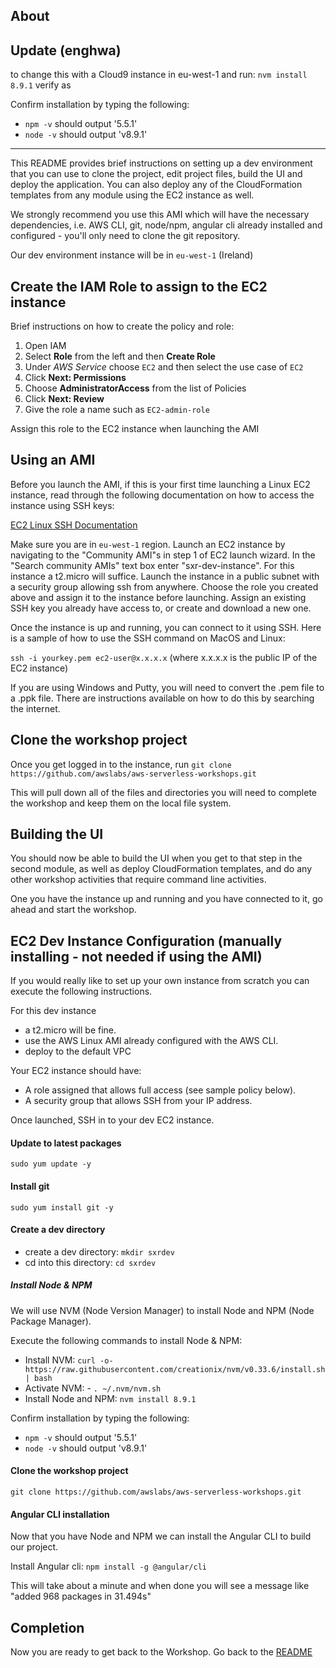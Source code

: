 ## About

## Update (enghwa)
to change this with a Cloud9 instance in eu-west-1
and run:
``
nvm install 8.9.1
``
verify as 


Confirm installation by typing the following:
- `npm -v` should output '5.5.1'
- `node -v` should output 'v8.9.1'



---

This README provides brief instructions on setting up a dev environment
that you can use to clone the project, edit project files, build the UI
and deploy the application.  You can also deploy any of the CloudFormation
templates from any module using the EC2 instance as well.

We strongly recommend you use this AMI which will have the necessary
dependencies, i.e. AWS CLI, git, node/npm, angular cli already installed
and configured - you'll only need to clone the git repository.

Our dev environment instance will be in `eu-west-1` (Ireland)

## Create the IAM Role to assign to the EC2 instance

Brief instructions on how to create the policy and role:

1. Open IAM
2. Select **Role** from the left and then **Create Role**
3. Under *AWS Service* choose `EC2` and then select the use case of `EC2`
4. Click **Next: Permissions**
5. Choose **AdministratorAccess** from the list of Policies
6. Click **Next: Review**
7. Give the role a name such as `EC2-admin-role`

Assign this role to the EC2 instance when launching the AMI

## Using an AMI

Before you launch the AMI, if this is your first time launching a Linux EC2
instance, read through the following documentation on how to access the instance
using SSH keys:

[EC2 Linux SSH Documentation](http://docs.aws.amazon.com/AWSEC2/latest/UserGuide/AccessingInstancesLinux.html)

Make sure you are in `eu-west-1` region. Launch an EC2 instance by navigating
to the "Community AMI"s in step 1 of EC2 launch wizard. In the "Search
community AMIs" text box enter "sxr-dev-instance". For this instance a
t2.micro will suffice. Launch the instance in a public subnet with a
security group allowing ssh from anywhere.  Choose the role you created above and
assign it to the instance before launching.  Assign an existing SSH key you
already have access to, or create and download a new one.

Once the instance is up and running, you can connect to it using SSH.  Here is
a sample of how to use the SSH command on MacOS and Linux:

`ssh -i yourkey.pem ec2-user@x.x.x.x` (where x.x.x.x is the public IP of the EC2
instance)

If you are using Windows and Putty, you will need to convert the .pem file to a
.ppk file.  There are instructions available on how to do this by searching the
internet.

## Clone the workshop project

Once you get logged in to the instance,
run `git clone https://github.com/awslabs/aws-serverless-workshops.git`

This will pull down all of the files and directories you will need to complete
the workshop and keep them on the local file system.

## Building the UI

You should now be able to build the UI when you get to that step in the second
module, as well as deploy CloudFormation templates, and do any other workshop
activities that require command line activities.

One you have the instance up and running and you have connected to it, go ahead
and start the workshop.

## EC2 Dev Instance Configuration (manually installing - not needed if using the AMI)

If you would really like to set up your own instance from scratch you can execute
the following instructions.

For this dev instance
- a t2.micro will be fine.
- use the AWS Linux AMI already configured with the AWS CLI.
- deploy to the default VPC

Your EC2 instance should have:
- A role assigned that allows full access (see sample policy below).
- A security group that allows SSH from your IP address.

Once launched, SSH in to your dev EC2 instance.

#### Update to latest packages
`sudo yum update -y`

#### Install git
`sudo yum install git -y`

#### Create a dev directory
- create a dev directory: `mkdir sxrdev`
- cd into this directory: `cd sxrdev`

##### Install Node & NPM

We will use NVM (Node Version Manager) to install Node and NPM (Node Package
Manager).

Execute the following commands to install Node & NPM:

- Install NVM: `curl -o- https://raw.githubusercontent.com/creationix/nvm/v0.33.6/install.sh | bash`
- Activate NVM: - `. ~/.nvm/nvm.sh`
- Install Node and NPM: `nvm install 8.9.1`

Confirm installation by typing the following:
- `npm -v` should output '5.5.1'
- `node -v` should output 'v8.9.1'

#### Clone the workshop project

`git clone https://github.com/awslabs/aws-serverless-workshops.git`

#### Angular CLI installation

Now that you have Node and NPM we can install the Angular CLI to build our
project.

Install Angular cli: `npm install -g @angular/cli`

This will take about a minute and when done you will see a message like
"added 968 packages in 31.494s"

## Completion

Now you are ready to get back to the Workshop. Go back to the
[README](README.md#implementation-instructions)
